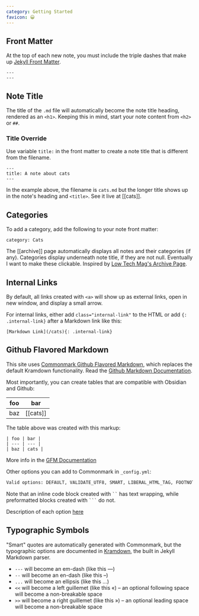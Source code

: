 ```yaml
---
category: Getting Started
favicon: 😀
---
```


## Front Matter
At the top of each new note, you must include the triple dashes that make up [Jekyll Front Matter](https://jekyllrb.com/docs/front-matter/).

```
---
---
```

## Note Title
The title of the `.md` file will automatically become the note title heading, rendered as an `<h1>`. Keeping this in mind, start your note content from `<h2>` or `##`.

### Title Override
Use variable `title:` in the front matter to create a note title that is different from the filename. 

```
---
title: A note about cats
---
```

In the example above, the filename is `cats.md` but the longer title shows up in the note's heading and `<title>`. See it live at [[cats]].

## Categories
To add a category, add the following to your note front matter:

`category: Cats`

The [[archive]] page automatically displays all notes and their categories (if any). Categories display underneath note title, if they are not null. Eventually I want to make these clickable. Inspired by [Low Tech Mag's Archive Page](https://solar.lowtechmagazine.com/archives.html).

## Internal Links
By default, all links created with `<a>` will show up as external links, open in new window, and display a small arrow.

For internal links, either add `class="internal-link"` to the HTML or add `{: .internal-link}` after a Markdown link like this:

```[Markdown Link](/cats){: .internal-link}```

## Github Flavored Markdown
This site uses [Commonmark Github Flavored Markdown](https://github.com/github/jekyll-commonmark-ghpages), which replaces the default Kramdown functionality. Read the [Github Markdown Documentation](https://github.github.com/gfm/).

Most importantly, you can create tables that are compatible with Obsidian and Github:

| foo | bar      | 
| --- | -------- |
| baz | [[cats]] |

The table above was created with this markup:
`````
| foo | bar |
| --- | --- |
| baz | cats |
`````

More info in the [GFM Documentation](https://github.github.com/gfm/#tables-extension-)

Other options you can add to Commonmark in `_config.yml`:

```sh
Valid options: DEFAULT, VALIDATE_UTF8, SMART, LIBERAL_HTML_TAG, FOOTNOTES, STRIKETHROUGH_DOUBLE_TILDE, SOURCEPOS, HARDBREAKS, SAFE, NOBREAKS, GITHUB_PRE_LANG, TABLE_PREFER_STYLE_ATTRIBUTES, FULL_INFO_STRING
```

Note that an inline code block created with ` `` ` has text wrapping, while preformatted blocks created with ` ``` ` do not.

Description of each option [here](https://github.com/gjtorikian/commonmarker#options)

## Typographic Symbols
"Smart" quotes are automatically generated with Commonmark, but the typographic options are documented in [Kramdown](https://kramdown.gettalong.org/syntax.html#typographic-symbols), the built in Jekyll Markdown parser.

-   `---` will become an em-dash (like this —)
-   `--` will become an en-dash (like this –)
-   `...` will become an ellipsis (like this …)
-   `<<` will become a left guillemet (like this «) – an optional following space will become a non-breakable space
-   `>>` will become a right guillemet (like this ») – an optional leading space will become a non-breakable space